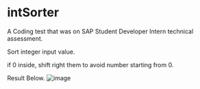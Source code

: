 # intSorter

A Coding test that was on SAP Student Developer Intern technical assessment.

Sort integer input value. 

if 0 inside, shift right them to avoid number starting from 0.

Result Below.
![image](https://user-images.githubusercontent.com/50415338/156888342-41fd217e-2c9f-4dce-80dc-43fde003a2c3.jpeg)
